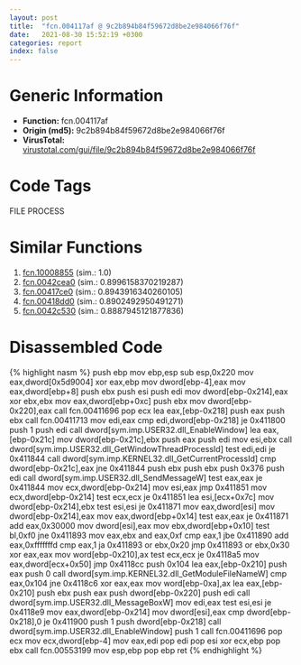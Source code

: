 ```yaml
---
layout: post
title:  "fcn.004117af @ 9c2b894b84f59672d8be2e984066f76f"
date:   2021-08-30 15:52:19 +0300
categories: report
index: false
---
```


# Generic Information
- **Function:** fcn.004117af
- **Origin (md5):** 9c2b894b84f59672d8be2e984066f76f
- **VirusTotal:** [virustotal.com/gui/file/9c2b894b84f59672d8be2e984066f76f][virustotal_ref]

# Code Tags
<span class="tag" id="FILE">FILE</span>
<span class="tag" id="PROCESS">PROCESS</span>


# Similar Functions

1. [fcn.10008855][similar_1_ref] (sim.: 1.0)
2. [fcn.0042cea0][similar_2_ref] (sim.: 0.8996158370219287)
3. [fcn.00417ce0][similar_3_ref] (sim.: 0.8943916340260105)
4. [fcn.00418dd0][similar_4_ref] (sim.: 0.8902492950491271)
5. [fcn.0042c530][similar_5_ref] (sim.: 0.8887945121877836)


# Disassembled Code

{% highlight nasm %}
push ebp
mov ebp,esp
sub esp,0x220
mov eax,dword[0x5d9004]
xor eax,ebp
mov dword[ebp-4],eax
mov eax,dword[ebp+8]
push ebx
push esi
push edi
mov dword[ebp-0x214],eax
xor ebx,ebx
mov eax,dword[ebp+0xc]
push ebx
mov dword[ebp-0x220],eax
call fcn.00411696
pop ecx
lea eax,[ebp-0x218]
push eax
push ebx
call fcn.00411713
mov edi,eax
cmp edi,dword[ebp-0x218]
je 0x411800
push 1
push edi
call dword[sym.imp.USER32.dll_EnableWindow]
lea eax,[ebp-0x21c]
mov dword[ebp-0x21c],ebx
push eax
push edi
mov esi,ebx
call dword[sym.imp.USER32.dll_GetWindowThreadProcessId]
test edi,edi
je 0x411844
call dword[sym.imp.KERNEL32.dll_GetCurrentProcessId]
cmp dword[ebp-0x21c],eax
jne 0x411844
push ebx
push ebx
push 0x376
push edi
call dword[sym.imp.USER32.dll_SendMessageW]
test eax,eax
je 0x411844
mov ecx,dword[ebp-0x214]
mov esi,eax
jmp 0x411851
mov ecx,dword[ebp-0x214]
test ecx,ecx
je 0x411851
lea esi,[ecx+0x7c]
mov dword[ebp-0x214],ebx
test esi,esi
je 0x411871
mov eax,dword[esi]
mov dword[ebp-0x214],eax
mov eax,dword[ebp+0x14]
test eax,eax
je 0x411871
add eax,0x30000
mov dword[esi],eax
mov ebx,dword[ebp+0x10]
test bl,0xf0
jne 0x411893
mov eax,ebx
and eax,0xf
cmp eax,1
jbe 0x411890
add eax,0xfffffffd
cmp eax,1
ja 0x411893
or ebx,0x20
jmp 0x411893
or ebx,0x30
xor eax,eax
mov word[ebp-0x210],ax
test ecx,ecx
je 0x4118a5
mov eax,dword[ecx+0x50]
jmp 0x4118cc
push 0x104
lea eax,[ebp-0x210]
push eax
push 0
call dword[sym.imp.KERNEL32.dll_GetModuleFileNameW]
cmp eax,0x104
jne 0x4118c6
xor eax,eax
mov word[ebp-0xa],ax
lea eax,[ebp-0x210]
push ebx
push eax
push dword[ebp-0x220]
push edi
call dword[sym.imp.USER32.dll_MessageBoxW]
mov edi,eax
test esi,esi
je 0x4118e9
mov eax,dword[ebp-0x214]
mov dword[esi],eax
cmp dword[ebp-0x218],0
je 0x411900
push 1
push dword[ebp-0x218]
call dword[sym.imp.USER32.dll_EnableWindow]
push 1
call fcn.00411696
pop ecx
mov ecx,dword[ebp-4]
mov eax,edi
pop edi
pop esi
xor ecx,ebp
pop ebx
call fcn.00553199
mov esp,ebp
pop ebp
ret
{% endhighlight %}


[similar_1_ref]: /report/fcn.10008855@e5d49e0823e602f2ee948ac39d32c1eb
[similar_2_ref]: /report/fcn.0042cea0@e2ba7f10eb234338a49853c34d7d9c56
[similar_3_ref]: /report/fcn.00417ce0@e2ba7f10eb234338a49853c34d7d9c56
[similar_4_ref]: /report/fcn.00418dd0@e2ba7f10eb234338a49853c34d7d9c56
[similar_5_ref]: /report/fcn.0042c530@e2ba7f10eb234338a49853c34d7d9c56
[virustotal_ref]: https://www.virustotal.com/gui/file/9c2b894b84f59672d8be2e984066f76f